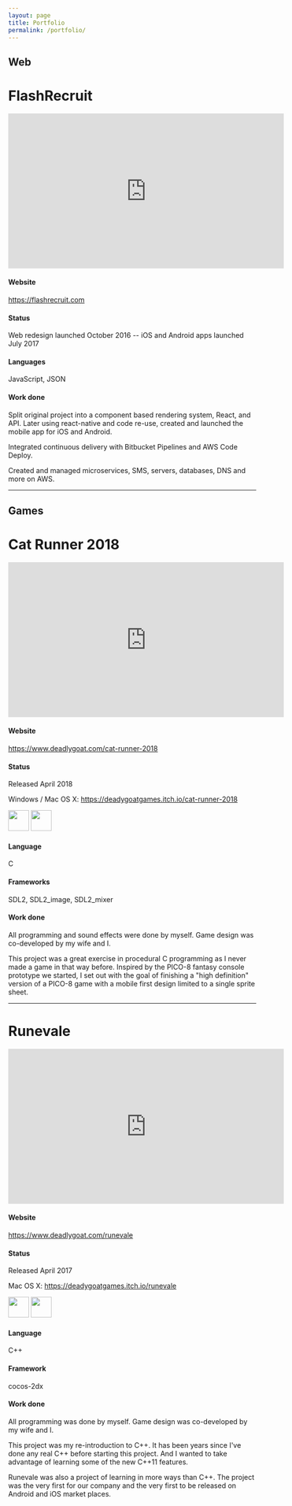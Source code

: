 ```yaml
---
layout: page
title: Portfolio
permalink: /portfolio/
---
```


## Web

# FlashRecruit

<iframe width="560" height="315" src="https://www.youtube.com/embed/_X1bp7WMaIM" frameborder="0" allow="autoplay; encrypted-media" allowfullscreen></iframe>

#### Website

<https://flashrecruit.com>

#### Status

Web redesign launched October 2016 -- iOS and Android apps launched July 2017

#### Languages

JavaScript, JSON

#### Work done

Split original project into a component based rendering system, React, and API.  Later
using react-native and code re-use, created and launched the mobile app for iOS and
Android.

Integrated continuous delivery with Bitbucket Pipelines and AWS Code Deploy.

Created and managed microservices, SMS, servers, databases, DNS and more on AWS.

---

## Games

# Cat Runner 2018

<iframe width="560" height="315" src="https://www.youtube-nocookie.com/embed/ya8AvVCAsTg?rel=0" frameborder="0" allow="autoplay; encrypted-media" allowfullscreen></iframe>

#### Website

<https://www.deadlygoat.com/cat-runner-2018>

#### Status

Released April 2018

Windows / Mac OS X: <https://deadygoatgames.itch.io/cat-runner-2018>

<a href="https://itunes.apple.com/us/app/cat-runner-2018/id1356059560" target="_blank"><img src="{{ full_base_url }}/assets/images/apple-app-badge.svg" width="auto" height="42"></a>
<a href="https://play.google.com/store/apps/details?id=com.deadlygoatgames.catrunner2018" target="_blank"><img src="{{ full_base_url }}/assets/images/google-play-badge.png" width="auto" height="42"></a>

#### Language

C

#### Frameworks

SDL2, SDL2_image, SDL2_mixer

#### Work done

All programming and sound effects were done by myself.  Game design was co-developed by my wife and I.

This project was a great exercise in procedural C programming as I never made a game in that way before.  Inspired by the PICO-8 fantasy console prototype we started, I set out with the goal of finishing a "high definition" version of a PICO-8 game with a mobile first design limited to a single sprite sheet.

---

# Runevale

<iframe width="560" height="315" src="https://www.youtube-nocookie.com/embed/g51qME6h2iY?rel=0" frameborder="0" allow="autoplay; encrypted-media" allowfullscreen></iframe>

#### Website

<https://www.deadlygoat.com/runevale>

#### Status

Released April 2017

Mac OS X: <https://deadygoatgames.itch.io/runevale>

<a href="https://itunes.apple.com/us/app/runevale/id1205700912" target="_blank"><img src="{{ full_base_url }}/assets/images/apple-app-badge.svg" width="auto" height="42"></a>
<a href="https://play.google.com/store/apps/details?id=com.deadlygoatgames.runevale" target="_blank"><img src="{{ full_base_url }}/assets/images/google-play-badge.png" width="auto" height="42"></a>


#### Language

C++

#### Framework

cocos-2dx

#### Work done

All programming was done by myself.  Game design was co-developed by my wife and I.

This project was my re-introduction to C++.  It has been years since I've done
any real C++ before starting this project.  And I wanted to take advantage of
learning some of the new C++11 features.

Runevale was also a project of learning in more ways than C++.  The project was
the very first for our company and the very first to be released on Android and
iOS market places.
